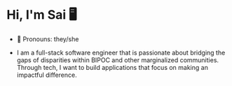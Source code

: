 # Hi, I'm Sai  	:desktop_computer:
- :herb: Pronouns: they/she

- I am a full-stack software engineer that is passionate about bridging the gaps of disparities within BIPOC and other marginalized communities. Through tech, I want to build applications that focus on making an impactful difference.


<!--
**sainaadira/sainaadira** is a ✨ _special_ ✨ repository because its `README.md` (this file) appears on your GitHub profile.




